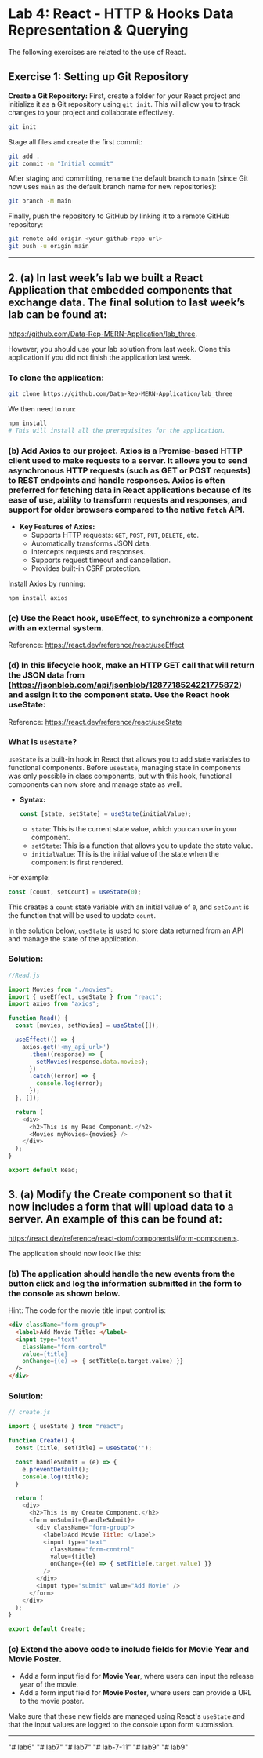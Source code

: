 # Lab 4: React - HTTP & Hooks Data Representation & Querying

The following exercises are related to the use of React.

## Exercise 1: Setting up Git Repository

**Create a Git Repository:** First, create a folder for your React project and initialize it as a Git repository using `git init`. This will allow you to track changes to your project and collaborate effectively.

```bash
git init
```

Stage all files and create the first commit:

```bash
git add .
git commit -m "Initial commit"
```

After staging and committing, rename the default branch to `main` (since Git now uses `main` as the default branch name for new repositories):

```bash
git branch -M main
```

Finally, push the repository to GitHub by linking it to a remote GitHub repository:

```bash
git remote add origin <your-github-repo-url>
git push -u origin main
```

---

## 2. (a) In last week’s lab we built a React Application that embedded components that exchange data. The final solution to last week’s lab can be found at:  
https://github.com/Data-Rep-MERN-Application/lab_three.

However, you should use your lab solution from last week. Clone this application if you did not finish the application last week.

### To clone the application:
```bash
git clone https://github.com/Data-Rep-MERN-Application/lab_three
```
We then need to run:
```bash
npm install
# This will install all the prerequisites for the application.
```

### (b) Add **Axios** to our project. **Axios** is a Promise-based HTTP client used to make requests to a server. It allows you to send asynchronous HTTP requests (such as GET or POST requests) to REST endpoints and handle responses. Axios is often preferred for fetching data in React applications because of its ease of use, ability to transform requests and responses, and support for older browsers compared to the native `fetch` API.

- **Key Features of Axios:**
  - Supports HTTP requests: `GET`, `POST`, `PUT`, `DELETE`, etc.
  - Automatically transforms JSON data.
  - Intercepts requests and responses.
  - Supports request timeout and cancellation.
  - Provides built-in CSRF protection.

Install Axios by running:
```bash
npm install axios
```

### (c) Use the React hook, useEffect, to synchronize a component with an external system.  
Reference: https://react.dev/reference/react/useEffect

### (d) In this lifecycle hook, make an HTTP GET call that will return the JSON data from (https://jsonblob.com/api/jsonblob/1287718524221775872) and assign it to the component state. Use the React hook useState:  
Reference: https://react.dev/reference/react/useState

### What is `useState`?

`useState` is a built-in hook in React that allows you to add state variables to functional components. Before `useState`, managing state in components was only possible in class components, but with this hook, functional components can now store and manage state as well. 

- **Syntax:**
  ```javascript
  const [state, setState] = useState(initialValue);
  ```
  - `state`: This is the current state value, which you can use in your component.
  - `setState`: This is a function that allows you to update the state value.
  - `initialValue`: This is the initial value of the state when the component is first rendered.

For example:
```javascript
const [count, setCount] = useState(0);
```
This creates a `count` state variable with an initial value of `0`, and `setCount` is the function that will be used to update `count`.

In the solution below, `useState` is used to store data returned from an API and manage the state of the application.

### Solution:
```javascript
//Read.js

import Movies from "./movies";
import { useEffect, useState } from "react";
import axios from "axios";

function Read() {
  const [movies, setMovies] = useState([]);

  useEffect(() => {
    axios.get('<my_api_url>')
      .then((response) => {
        setMovies(response.data.movies);
      })
      .catch((error) => {
        console.log(error);
      });
  }, []);

  return (
    <div>
      <h2>This is my Read Component.</h2>
      <Movies myMovies={movies} />
    </div>
  );
}

export default Read;
```

## 3. (a) Modify the Create component so that it now includes a form that will upload data to a server. An example of this can be found at:  
https://react.dev/reference/react-dom/components#form-components. 

The application should now look like this:

### (b) The application should handle the new events from the button click and log the information submitted in the form to the console as shown below.  
Hint: The code for the movie title input control is:
```html
<div className="form-group">
  <label>Add Movie Title: </label>
  <input type="text"
    className="form-control"
    value={title}
    onChange={(e) => { setTitle(e.target.value) }} 
  />
</div>
```

### Solution:
```javascript
// create.js

import { useState } from "react";

function Create() {
  const [title, setTitle] = useState('');

  const handleSubmit = (e) => {
    e.preventDefault();
    console.log(title);
  }

  return (
    <div>
      <h2>This is my Create Component.</h2>
      <form onSubmit={handleSubmit}>
        <div className="form-group">
          <label>Add Movie Title: </label>
          <input type="text"
            className="form-control"
            value={title}
            onChange={(e) => { setTitle(e.target.value) }}
          />
        </div>
        <input type="submit" value="Add Movie" />
      </form>
    </div>
  );
}

export default Create;
```

### (c) Extend the above code to include fields for **Movie Year** and **Movie Poster**.

- Add a form input field for **Movie Year**, where users can input the release year of the movie.
- Add a form input field for **Movie Poster**, where users can provide a URL to the movie poster.

Make sure that these new fields are managed using React's `useState` and that the input values are logged to the console upon form submission.

---
"# lab6" 
"# lab7" 
"# lab7" 
"# lab-7-11" 
"# lab9" 
"# lab9" 
